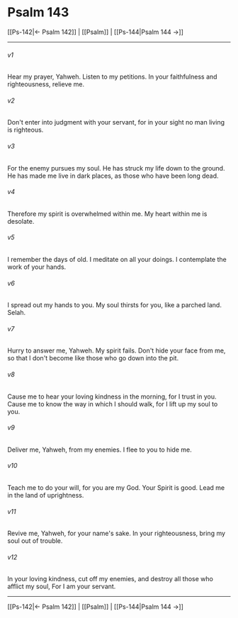 # Psalm 143

[[Ps-142|← Psalm 142]] | [[Psalm]] | [[Ps-144|Psalm 144 →]]
***



###### v1 
Hear my prayer, Yahweh. Listen to my petitions. In your faithfulness and righteousness, relieve me. 

###### v2 
Don't enter into judgment with your servant, for in your sight no man living is righteous. 

###### v3 
For the enemy pursues my soul. He has struck my life down to the ground. He has made me live in dark places, as those who have been long dead. 

###### v4 
Therefore my spirit is overwhelmed within me. My heart within me is desolate. 

###### v5 
I remember the days of old. I meditate on all your doings. I contemplate the work of your hands. 

###### v6 
I spread out my hands to you. My soul thirsts for you, like a parched land. Selah. 

###### v7 
Hurry to answer me, Yahweh. My spirit fails. Don't hide your face from me, so that I don't become like those who go down into the pit. 

###### v8 
Cause me to hear your loving kindness in the morning, for I trust in you. Cause me to know the way in which I should walk, for I lift up my soul to you. 

###### v9 
Deliver me, Yahweh, from my enemies. I flee to you to hide me. 

###### v10 
Teach me to do your will, for you are my God. Your Spirit is good. Lead me in the land of uprightness. 

###### v11 
Revive me, Yahweh, for your name's sake. In your righteousness, bring my soul out of trouble. 

###### v12 
In your loving kindness, cut off my enemies, and destroy all those who afflict my soul, For I am your servant.

***
[[Ps-142|← Psalm 142]] | [[Psalm]] | [[Ps-144|Psalm 144 →]]
